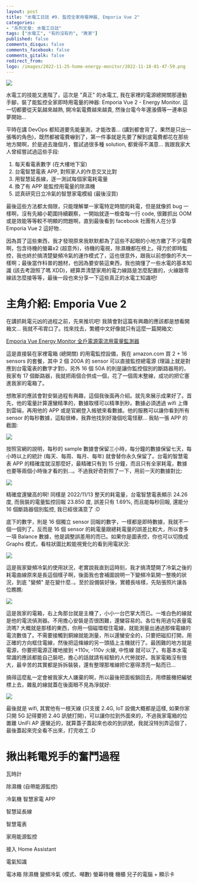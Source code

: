 ```yaml
---
layout: post
title: "水電工日誌 #9. 監控全家用電神器, Emporia Vue 2"
categories:
- "系列文章: 水電工日誌"
tags: ["水電工", "有的沒有的", "敗家"]
published: false
comments_disqus: false
comments_facebook: false
comments_gitalk: false
redirect_from:
logo: /images/2022-11-25-home-energy-monitor/2022-11-18-01-47-59.png
---
```


![](/images/2022-11-25-home-energy-monitor/2022-11-18-01-47-59.png)

水電工的技能又進階了，這次是 "真正" 的水電工, 我在家裡的電源總開關那邊動手腳，裝了能監控全家即時用電量的神器: Emporia Vue 2 - Energy Monitor. 這一切都要從天氣越來越熱, 開冷氣電費越來越貴, 然後台電今年還漲價等一連串惡夢開始...

平時在講 DevOps 都知道要先能量測，才能改善... (講到都會背了，果然是只出一張嘴的角色)，既然都被電費嚇到了，第一件事就是先要了解到底電費都花在那些地方開啊，於是過去幾個月，嘗試過很多種 solution, 都覺得不滿意... 我跟我家大人曾經嘗試過這些手段:

1. 每天看電表數字 (在大樓地下室)
1. 台電智慧電表 APP, 對照家人的作息交叉比對
1. 用智慧延長線，逐一測試每個家電耗電量
1. 換了有 APP 能監控用電量的除濕機
1. 認真研究日立冷氣的智慧家電模組 (最後沒買)

最後這些方法都太侷限，只能理解單一家電特定時間的耗電，但是就像抓 bug 一樣啊，沒有先縮小範圍持續觀察，一開始就逐一檢查每一行 code, 很難抓出 OOM 或是效能等等較不明顯的問題啊，直到最後看到 facebook 社團有人在分享 Emporia Vue 2 這好物.. 

<!--more-->


因為買了這些東西，我才發現原來我默默都為了這些不起眼的小地方繳了不少電費啊，包含待機的螢幕x2 (超意外)，待機的電視，除濕機都在榜上。得力於即時監控，我也終於搞清楚變頻冷氣的運作模式了，這也很意外，跟我以前想像的不大一樣啊；最後當作科普的題材，也因為要安裝這東西，我也搞懂了一些水電的基本知識 (該去考證照了嗎 XDD)，總算弄清楚家用的電力線路是怎麼配置的，火線跟零線該怎麼接等等，最後一段也來分享一下這些真正的水電工知識吧!



# 主角介紹: Emporia Vue 2

在講抓耗電元凶的過程之前，先來推坑吧! 我猜會對這篇有興趣的應該都是想看開箱文... 我就不弔胃口了。找來找去，繁體中文好像就只有這麼一篇開箱文:

[Emporia Vue Energy Monitor 全戶電源電流用電量監測器](https://wsmwason.com/blog/post/604)

這是直接裝在家裡電箱 (總開關) 的用電監控設備，我在 amazon.com 買 2 + 16 sensors 的套餐，其中 2 個 200A 的 sensor 可以直接監控總電源 (理論上就是對應到台電電表的數字才對)，另外 16 個 50A 的則是讓你監控個別的斷路器用的，我家有 17 個斷路器，我就把兩個合併成一個，花了一個周末整線，成功的把它塞進我家的電箱了。

想敗家的應該會對安裝過程有興趣，這個我後面再介紹。就先來展示成果好了。首先，他的電量計算還蠻精準的，數據取樣可以精準到秒。數據必須透過 wifi 上傳到雲端，再用他的 APP 或是官網登入帳號來看數據。他的服務可以讓你看到所有 sensor 的每秒數據，這點很棒，我靠他找到好幾個吃電怪獸... 我貼一張 APP 的截圖:

![](/images/2022-11-25-home-energy-monitor/2022-11-19-02-23-11.png)

按照官網的說明，每秒的 sample 數據會保留三小時，每分鐘的數據保留七天，每小時以上的統計 (每天、每周、每月、每年) 就會替你永久保留了。台電的智慧電表 APP 的精確度就沒那麼好，最精確只有到 15 分鐘，而且只有全家耗電，數據也要等兩個小時後才看的到...。不過我好奇對照了一下，用前一天的數據對比:

![](/images/2022-11-25-home-energy-monitor/2022-11-19-02-28-03.png)

精確度還蠻高的啊! 同樣是 2022/11/13 整天的耗電量，台電智慧電表顯示 24.26 度, 而我裝的電量監控回報 23.850 度, 誤差只有 1.69%, 而且能每秒回報, 還能分 16 個斷路器個別監控, 我已經很滿意了 :D

底下的數字，則是 16 個獨立 sensor 回報的數字，一樣都是即時數據，我就不一個一個列了。反而是 16 個 sensor 的耗電量跟總耗電量的誤差比較大，所以會多一項 Balance 數據，他是調整誤差用的而已。如果你是圖表控，你也可以切換成 Graphs 模式，看柱狀圖比較能視覺化的看到用電狀況:

![](/images/2022-11-25-home-energy-monitor/2022-11-19-02-35-36.png)

這是我家變頻冷氣的使用狀況，老實說我直到這時刻，我才搞清楚開了冷氣之後的耗電曲線原來是長這個樣子啊，後面我也會補圖說明一下變頻冷氣開一整晚的狀況，到底 "變頻" 是在變什麼..。至於設備裝好後，實體長啥樣，先貼張照片讓各位瞧瞧:

![](/images/2022-11-25-home-energy-monitor/2022-11-19-02-39-40.png)

這是我家的電箱，右上角那台就是主機了，小小一台巴掌大而已。一堆白色的線就是他的電流偵測器。不用擔心安裝是否很困難，還蠻容易的。各位有用過勾表量電流嗎? 大概就是那樣的東西，你用一個磁環框住電線，就能測量出通過那條電線的電流數值了。不需要接觸到銅線就能測量，所以還蠻安全的，只要把磁扣打開，用正確的方向框住電線，然後把這條線的另一頭插上主機就行了。最困難的地方就是電源，你要把電源正確地接到 +110v, -110v 火線, 中性線 就可以了。有基本水電常識的應該都能自己裝吧，擔心的話就請有經驗的人代勞就好。我家電箱沒有很大，最辛苦的其實都是拆拆裝裝，還有整理那堆線把它塞得漂亮一點而已...

搞得這麼亂一定會被我家大人嫌棄的啊，所以最後把面板鎖回去，用標籤機把編號標上去，雜亂的線就蓋在後面眼不見為淨就好:

![](/images/2022-11-25-home-energy-monitor/2022-11-19-02-47-20.png)

最後就是 wifi, 其實他有一根天線 (只支援 2.4G, IoT 設備大概都是這樣, 如果你家只開 5G 記得要把 2.4G 訊號打開)，可以讓你拉到外面來的，不過我家電箱的位置離 UniFi AP 還蠻近的，就算蓋子蓋起來也收的到訊號，我就沒特別弄這個了，最後蓋起來完全看不出來，打完收工 :D




# 揪出耗電兇手的奮鬥過程


瓦時計

除濕機 (自帶能源監控)

冷氣機 智慧家電 APP

智慧延長線

智慧電表

家用能源監控

接入 Home Assistant

電氣知識



電冰箱
除濕機
變頻冷氣 (模式、噸數)
螢幕待機
機櫃
兒子的電腦 + 顯示卡



